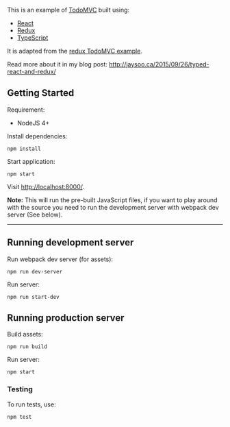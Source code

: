 This is an example of [TodoMVC](http://todomvc.com/) built using:

- [React](http://facebook.github.io/react/)
- [Redux](https://github.com/rackt/redux)
- [TypeScript](http://www.typescriptlang.org/)

It is adapted from the [redux TodoMVC example](https://github.com/rackt/redux/tree/master/examples/todomvc).

Read more about it in my blog post: http://jaysoo.ca/2015/09/26/typed-react-and-redux/

## Getting Started

Requirement:

- NodeJS 4+

Install dependencies:

```
npm install
```

Start application:

```
npm start
```

Visit [http://localhost:8000/](http://localhost:8000/).

**Note:** This will run the pre-built JavaScript files, if you want to play around with the source
you need to run the development server with webpack dev server (See below).

---

## Running development server

Run webpack dev server (for assets):

```
npm run dev-server
```

Run server:

```
npm run start-dev
```

## Running production server

Build assets:

```
npm run build
```

Run server:

```
npm start
```

### Testing

To run tests, use:

```
npm test
```
